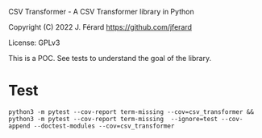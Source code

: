 CSV Transformer - A CSV Transformer library in Python

Copyright (C) 2022 J. Férard <https://github.com/jferard>

License: GPLv3

This is a POC. See tests to understand the goal of the library.

# Test
```
python3 -m pytest --cov-report term-missing --cov=csv_transformer && python3 -m pytest --cov-report term-missing  --ignore=test --cov-append --doctest-modules --cov=csv_transformer
```

